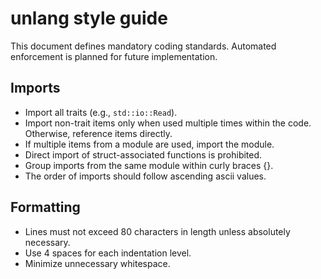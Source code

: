 # unlang style guide

This document defines mandatory coding standards. Automated enforcement is
planned for future implementation.

## Imports
- Import all traits (e.g., `std::io::Read`).
- Import non-trait items only when used multiple times within the code.
  Otherwise, reference items directly.
- If multiple items from a module are used, import the module.
- Direct import of struct-associated functions is prohibited.
- Group imports from the same module within curly braces {}.
- The order of imports should follow ascending ascii values.

## Formatting
- Lines must not exceed 80 characters in length unless absolutely necessary.
- Use 4 spaces for each indentation level.
- Minimize unnecessary whitespace.